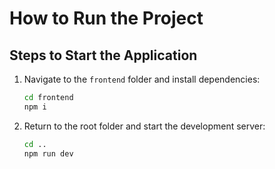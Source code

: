 # How to Run the Project

## Steps to Start the Application

1. Navigate to the `frontend` folder and install dependencies:
   ```bash
   cd frontend
   npm i
2. Return to the root folder and start the development server:
   ```bash
   cd ..
   npm run dev
